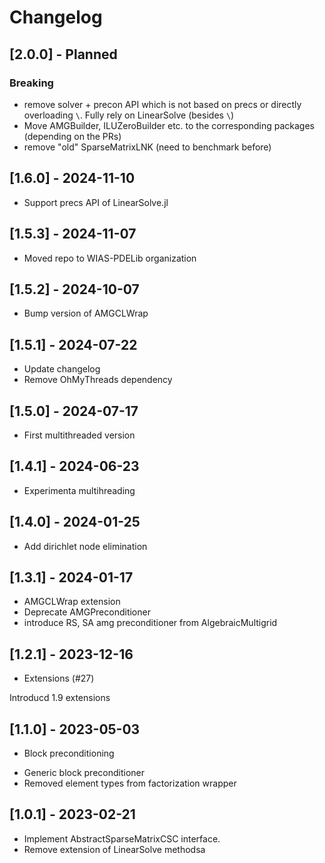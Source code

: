 # Changelog

## [2.0.0] - Planned

### Breaking
- remove solver + precon API which is not based on precs or directly overloading `\`.
  Fully rely on LinearSolve (besides `\`)
- Move AMGBuilder, ILUZeroBuilder etc. to the corresponding packages (depending on the PRs)
- remove "old" SparseMatrixLNK (need to benchmark before)

## [1.6.0] - 2024-11-10
- Support precs API of LinearSolve.jl

## [1.5.3] - 2024-11-07
- Moved repo to WIAS-PDELib organization

## [1.5.2] - 2024-10-07

- Bump version of AMGCLWrap

## [1.5.1] - 2024-07-22

- Update changelog
- Remove OhMyThreads dependency

## [1.5.0] - 2024-07-17

- First multithreaded version
## [1.4.1] - 2024-06-23

- Experimenta multihreading

## [1.4.0] - 2024-01-25

- Add dirichlet node elimination

## [1.3.1] - 2024-01-17
* AMGCLWrap extension
* Deprecate AMGPreconditioner
* introduce RS, SA amg preconditioner from AlgebraicMultigrid

## [1.2.1] - 2023-12-16

- Extensions (#27)

Introducd 1.9 extensions

## [1.1.0] - 2023-05-03

- Block preconditioning

* Generic block preconditioner
* Removed element types from factorization wrapper

## [1.0.1] - 2023-02-21

- Implement AbstractSparseMatrixCSC interface.
- Remove extension of LinearSolve methodsa

